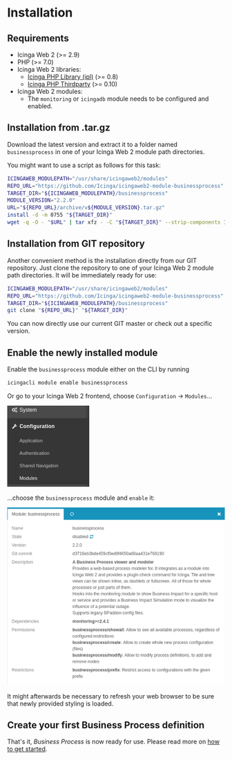 <a id="Installation"></a>Installation
=====================================

Requirements
------------

* Icinga Web 2 (&gt;= 2.9)
* PHP (&gt;= 7.0)
* Icinga Web 2 libraries:
  * [Icinga PHP Library (ipl)](https://github.com/Icinga/icinga-php-library) (>= 0.8)
  * [Icinga PHP Thirdparty](https://github.com/Icinga/icinga-php-thirdparty) (>= 0.10)
* Icinga Web 2 modules:
  * The `monitoring` or `icingadb` module needs to be configured and enabled.

Installation from .tar.gz
-------------------------

Download the latest version and extract it to a folder named `businessprocess`
in one of your Icinga Web 2 module path directories.

You might want to use a script as follows for this task:
```sh
ICINGAWEB_MODULEPATH="/usr/share/icingaweb2/modules"
REPO_URL="https://github.com/Icinga/icingaweb2-module-businessprocess"
TARGET_DIR="${ICINGAWEB_MODULEPATH}/businessprocess"
MODULE_VERSION="2.2.0"
URL="${REPO_URL}/archive/v${MODULE_VERSION}.tar.gz"
install -d -m 0755 "${TARGET_DIR}"
wget -q -O - "$URL" | tar xfz - -C "${TARGET_DIR}" --strip-components 1
```

Installation from GIT repository
--------------------------------

Another convenient method is the installation directly from our GIT repository.
Just clone the repository to one of your Icinga Web 2 module path directories.
It will be immediately ready for use:

```sh
ICINGAWEB_MODULEPATH="/usr/share/icingaweb2/modules"
REPO_URL="https://github.com/Icinga/icingaweb2-module-businessprocess"
TARGET_DIR="${ICINGAWEB_MODULEPATH}/businessprocess"
git clone "${REPO_URL}" "${TARGET_DIR}"
```

You can now directly use our current GIT master or check out a specific version.

Enable the newly installed module
---------------------------------

Enable the `businessprocess` module either on the CLI by running

```sh
icingacli module enable businessprocess
```

Or go to your Icinga Web 2 frontend, choose `Configuration` -&gt; `Modules`...

![Choose Configuration - Modules](screenshot/02_installation/101_menu-configuration-modules.png)

...choose the `businessprocess` module and `enable` it:

![Enable the module](screenshot/02_installation/102_enable-module.png)

It might afterwards be necessary to refresh your web browser to be sure that
newly provided styling is loaded.

Create your first Business Process definition
---------------------------------------------

That's it, *Business Process* is now ready for use. Please read more on [how to get started](03-Getting-Started.md).
